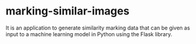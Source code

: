 # marking-similar-images
It is an application to generate similarity marking data that can be given as input to a machine learning model in Python using the Flask library.

